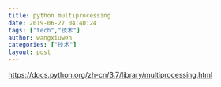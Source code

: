 ```yaml
---
title: python multiprocessing
date: 2019-06-27 04:40:24
tags: ["tech","技术"]
author: wangxiuwen
categories: ["技术"]
layout: post
---
```


<https://docs.python.org/zh-cn/3.7/library/multiprocessing.html>